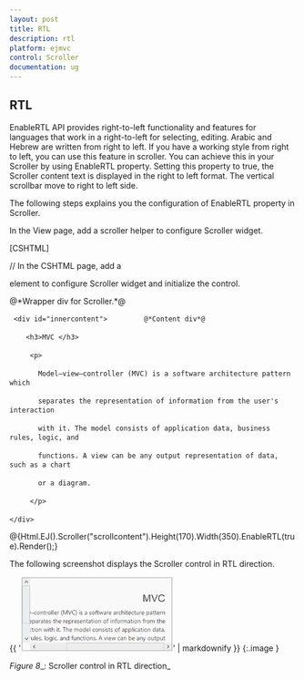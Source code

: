 ```yaml
---
layout: post
title: RTL
description: rtl
platform: ejmvc
control: Scroller
documentation: ug
---
```


## RTL

EnableRTL API provides right-to-left functionality and features for languages that work in a right-to-left for selecting, editing. Arabic and Hebrew are written from right to left. If you have a working style from right to left, you can use this feature in scroller. You can achieve this in your Scroller by using EnableRTL property. Setting this property to true, the Scroller content text is displayed in the right to left format. The vertical scrollbar move to right to left side.

The following steps explains you the configuration of EnableRTL property in Scroller.

In the View page, add a scroller helper to configure Scroller widget.





[CSHTML]

// In the CSHTML page, add a <div> element to configure Scroller widget and initialize the control.





<div id="scrollcontent">

  <div>                              @*Wrapper div for Scroller.*@

     <div id="innercontent">         @*Content div*@

        <h3>MVC </h3>

         <p>

           Model–view–controller (MVC) is a software architecture pattern which   

           separates the representation of information from the user's interaction

           with it. The model consists of application data, business rules, logic, and

           functions. A view can be any output representation of data, such as a chart

           or a diagram.

         </p>

    </div>

  </div>

</div>



@{Html.EJ().Scroller("scrollcontent").Height(170).Width(350).EnableRTL(true).Render();}





The following screenshot displays the Scroller control in RTL direction.

{{ '![](RTL_images/RTL_img1.png)' | markdownify }}
{:.image }


_Figure_ _8__: Scroller control in RTL direction_



